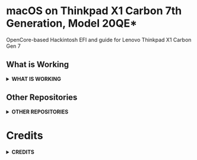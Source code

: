 # macOS on Thinkpad X1 Carbon 7th Generation, Model 20QE*

OpenCore-based Hackintosh EFI and guide for Lenovo Thinkpad X1 Carbon Gen 7

## What is Working
<details>
<summary><strong> WHAT IS WORKING </strong></summary>

In short, x1c7-hackintosh is very stable and is currently my daily driver. I fully recommend this project to anyone looking for a MacBook alternative.

### Install
| working | Device / Step                             | Comment            |
|:-------:|:------------------------------------------|:-------------------|
| ☑️ | **Basic Setup**                                 |                    |
| ✅ | Booting macOS installer                        |                    |
| ✅ | Installed to HD                                |                    |

### Post-Install

| working | Device / Step                             | Comment            |
|:-------:|:------------------------------------------|:-------------------|
| ✅ | Graphics                                       | Requires `WhateverGreen.kext` |
| ✅ | Touchpad                                       | Requires ``VoodooI2C`` (?) |
| ✅ | Trackpoint                                     | Requires ``VoodooPS2`` (?) |
| ✅ | Keyboard                                       | Requires ``VoodooPS2`` (?) |
| ✅ | Keyboard-Multimedia Fn keys                    | Requires `YogaSMC.kext` + **TODO: Add ACPI here** and [YogaSMC-App](https://github.com/zhen-zen/YogaSMC) |
| ✅ | WiFi                                           | Native WiFi with `AirportItlwm.kext` - no companion app required |
| ❌ | Bluetooth                                      | `IntelBluetoothFirmware` might depend on `AirportItlwm`, that requires Apple's secure boot  |
| ❌ | WWAN                                           | DISABLED at BIOS |
| ✅ | Ethernet                                       | `IntelMausi.kext` for bundled USB-C adapter |
| ✅ | Hibernation                                    |           |
| ✅ | HDMI output                                    | Requires **WEG?** |
| ✅ | USB A / USB C                                  |           |
| ✅ | Thunderbolt 3                                  |           |
| ❌ | Webcam                                         | _checked on 2021-02-19_ |
| ✅ | Audio                                          | ✅ _Internal Speaker_ and _Headphones_ / _Line in_ <br> ⚠️ _Internal Microphone_ not working <br> Realtek ALC285, layout 11, 21, 31 (all seem to work equal) **TODO supported layouts have changed** ➡️ ``boot-args: alcid=21`` |
| ❓ | iCloud (App Store, iMessage, FaceTime, etc)    |           |
| ❓ | HiDPI, Handoff, Sidecar                        |           |
| ❌ | Fingerprint Reader                             |           |
| ❓ | Power Management Optimizations                 |           |

> ✅ Fully functional; ❓ Untested (might work); ❌ Non-functional

</details>

## Other Repositories
<details>
<summary><strong> OTHER REPOSITORIES </strong></summary>
<br>

- x1c7-hackintosh repositories:
    - [suhrmann/x1c7-hackintosh](https://github.com/suhrmann/x1c7-hackintosh) [fork of tylernguyen/x1c6-hackintosh]
- x1c6-hackintosh repositories:
    - [tylernguyen/x1c6-hackintosh](https://github.com/tylernguyen/x1c6-hackintosh) 
    - [benbender/x1c6-hackintosh](https://github.com/benbender/x1c6-hackintosh)
    - [zhtengw/EFI-for-X1C6-hackintosh](https://github.com/zhtengw/EFI-for-X1C6-hackintosh)
- t480-hackintosh repositories:
    - [EETagent/T480-OpenCore-Hackintosh](https://github.com/EETagent/T480-OpenCore-Hackintosh)
      Create a pull request if you like to be added, final decision at my discreation.
</details> 



# Credits
<details>
<summary><strong> CREDITS </strong></summary>
    
**[Acidanthera](https://github.com/acidanthera)** <br> 
For bringing us [OpenCore](https://github.com/acidanthera/OpenCorePkg) and maintaining all the essential kexts, 
like [VirtualSMC](https://github.com/acidanthera/VirtualSMC), [Lilu](https://github.com/acidanthera/Lilu), [WhateverGreen](https://github.com/acidanthera/WhateverGreen), and many many more! 

**Tyler Nguyen [@tylernguyen](https://github.com/tylernguyen)** <br>
 - for his groundwork on [macOS on Thinkpad X1 Carbon 6th Generation, Model 20KH*](
https://github.com/tylernguyen/x1c6-hackintosh)
 - and [lots of documentation](https://github.com/tylernguyen/x1c6-hackintosh/tree/master/docs) about Lenovo and ThinkPads

**[Dortania](https://dortania.github.io/)** <br> 
for his awesome OpenCore guides - here to mention [Dortania's OpenCore Install Guide](https://dortania.github.io/OpenCore-Install-Guide/) 
and [OpenCore Post-Install](https://dortania.github.io/OpenCore-Post-Install/)
</details>

